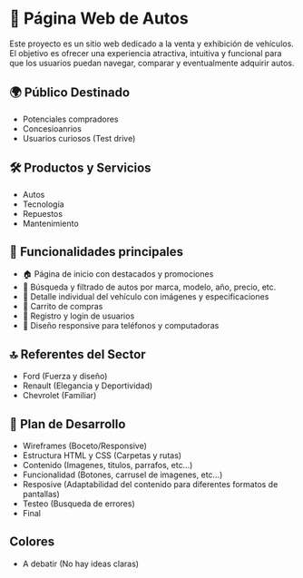 # 🚗 Página Web de Autos

Este proyecto es un sitio web dedicado a la venta y exhibición de vehículos. El objetivo es ofrecer una experiencia atractiva, intuitiva y funcional para que los usuarios puedan navegar, comparar y eventualmente adquirir autos.

## 🌍 Público Destinado

- Potenciales compradores
- Concesioanrios
- Usuarios curiosos (Test drive)

## 🛠 Productos y Servicios

- Autos
- Tecnología
- Repuestos
- Mantenimiento

## 📌 Funcionalidades principales

- 🏠 Página de inicio con destacados y promociones
- 🔎 Búsqueda y filtrado de autos por marca, modelo, año, precio, etc.
- 📄 Detalle individual del vehículo con imágenes y especificaciones
- 🛒 Carrito de compras
- 🔐 Registro y login de usuarios
- 📱 Diseño responsive para teléfonos y computadoras

## 🔝 Referentes del Sector

- Ford (Fuerza y diseño)
- Renault (Elegancia y Deportividad)
- Chevrolet (Familiar)

## 🚀 Plan de Desarrollo

- Wireframes (Boceto/Responsive)
- Estructura HTML y CSS (Carpetas y rutas)
- Contenido (Imagenes, titulos, parrafos, etc...)
- Funcionalidad (Botones, carrusel de imagenes, etc...)
- Resposive (Adaptabilidad del contenido para diferentes formatos de pantallas)
- Testeo (Busqueda de errores)
- Final

## Colores
- A debatir (No hay ideas claras)
